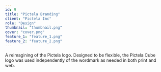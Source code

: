```yaml
---
id: 9
title: "Pictela Branding"
client: "Pictela Inc"
role: "Design"
thumbnail: "thumbnail.png"
cover: "cover.png"
feature_1: "feature_1.png"
feature_2: "feature_2.png"
---
```


A reimagining of the Pictela logo. Designed to be flexible, the Pictela Cube logo was used independently of the wordmark as needed in both print and web.
